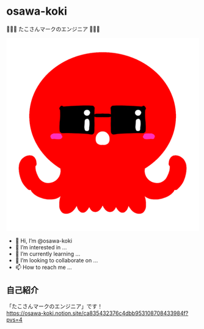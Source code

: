 # osawa-koki

🐙🐙🐙 たこさんマークのエンジニア 🐙🐙🐙  

![たこ](./lucky-tako.png)  

- 👋 Hi, I’m @osawa-koki
- 👀 I’m interested in ...
- 🌱 I’m currently learning ...
- 💞️ I’m looking to collaborate on ...
- 📫 How to reach me ...

## 自己紹介

「たこさんマークのエンジニア」です！  
<https://osawa-koki.notion.site/ca835432376c4dbb953108708433984f?pvs=4>  
